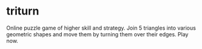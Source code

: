 # triturn
Online puzzle game of higher skill and strategy.
Join 5 triangles into various geometric shapes and move them by turning them over their edges.
Play now.
